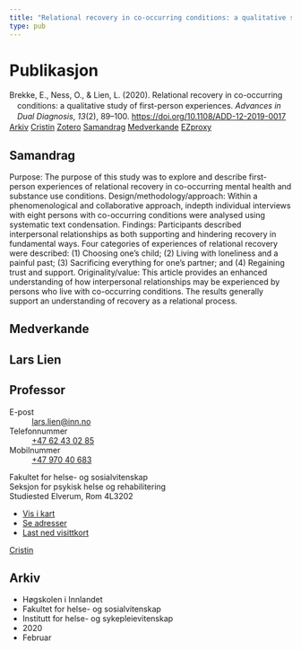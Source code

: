 ```yaml
---
title: "Relational recovery in co-occurring conditions: a qualitative study of first-person experiences"
type: pub
---
```

<h1>Publikasjon</h1>
<article id="csl-bib-container-FAYPEZX8" class="csl-bib-container">
  <div class="csl-bib-body" style="line-height: 1.35; padding-left: 1em; text-indent:-1em;">
  <div class="csl-entry">Brekke, E., Ness, O., &amp; Lien, L. (2020). Relational recovery in co-occurring conditions: a qualitative study of first-person experiences. <i>Advances in Dual Diagnosis</i>, <i>13</i>(2), 89&#x2013;100. <a href="https://doi.org/10.1108/ADD-12-2019-0017">https://doi.org/10.1108/ADD-12-2019-0017</a></div>
</div>
  <div class="csl-bib-buttons">
    <a href="#taxonomy-article-FAYPEZX8" class="csl-bib-button">Arkiv</a>
    <a href="https://app.cristin.no/results/show.jsf?id=1797912" alt="Cristin URL" class="csl-bib-button">Cristin</a>
    <a href="http://zotero.org/groups/5022929/items/FAYPEZX8" alt="Zotero URL" class="csl-bib-button">Zotero</a>
    <a href="#abstract-article-FAYPEZX8" class="csl-bib-button">Samandrag</a>
    <a href="#contributors-article-FAYPEZX8" class="csl-bib-button">Medverkande</a>
    <a href="http://ezproxy.inn.no/login?url=https://doi.org/10.1108/ADD-12-2019-0017" class="csl-bib-button">EZproxy</a>
  </div>
  <div id="csl-bib-meta-container-FAYPEZX8"></div>
</article>
<div id="csl-bib-meta-FAYPEZX8" class="csl-bib-meta">
  <article id="abstract-article-FAYPEZX8" class="abstract-article">
    <h1>Samandrag</h1>
    Purpose: The purpose of this study was to explore and describe first-person experiences of relational recovery in co-occurring mental health and substance use conditions. 
Design/methodology/approach: Within a phenomenological and collaborative approach, indepth individual interviews with eight persons with co-occurring conditions were analysed 
using systematic text condensation. 
Findings: Participants described interpersonal relationships as both supporting and hindering recovery in fundamental ways. Four categories of experiences of relational recovery were described: (1) Choosing one’s child; (2) Living with loneliness and a painful past; (3) Sacrificing everything for one’s partner; and (4) Regaining trust and support. 
Originality/value: This article provides an enhanced understanding of how interpersonal relationships may be experienced by persons who live with co-occurring conditions. The results generally support an understanding of recovery as a relational process.
  </article>
  <article id="contributors-article-FAYPEZX8" class="contributors-article">
    <h1>Medverkande</h1>
    <div class="personas">
<div class="vrtx-hinn-person-card">
<div class="photo">
<i class="lar la-user-circle missing-person"></i>
</div>
<div class="info">
<hgroup><h1>Lars Lien</h1>
<h2>Professor</h2>
</hgroup><dl>
<dt>E-post</dt>
<dd>
<a href="mailto:lars.lien@inn.no">lars.lien@inn.no</a>
</dd>
<dt>Telefonnummer</dt>
<dd><a href="tel:+4762430285">
+47 62 43 02 85
</a></dd>
<dt>Mobilnummer</dt>
<dd><a href="tel:+4797040683">
+47 970 40 683
</a></dd>
</dl>
<p>
Fakultet for helse- og sosialvitenskap<br>
Seksjon for psykisk helse og rehabilitering<br>
Studiested Elverum,
Rom 4L3202
</p>
<ul class="vrtx-hinn-links">
<li><a href="https://www.google.com/maps?q=60.88177,11.53669">Vis i kart</a></li>
<li><a href="https://www.inn.no/finn-en-ansatt/lars-lien.html#vrtx-hinn-addresses">Se adresser</a></li>
<li><a href="https://www.inn.no/finn-en-ansatt/lars-lien.html?vrtx=vcf">Last ned visittkort</a></li>
</ul>
</div>
</div>
<a href="https://app.cristin.no/persons/show.jsf?id=14287" alt="Cristin URL" class="personas-cristin">Cristin</a>
</div>
  </article>
  <article id="taxonomy-article-FAYPEZX8" class="taxonomy-article">
    <h1>Arkiv</h1>
    <ul>
      <li>Høgskolen i Innlandet</li>
      <li>Fakultet for helse- og sosialvitenskap</li>
      <li>Institutt for helse- og sykepleievitenskap</li>
      <li>2020</li>
      <li>Februar</li>
    </ul>
  </article>
</div>
